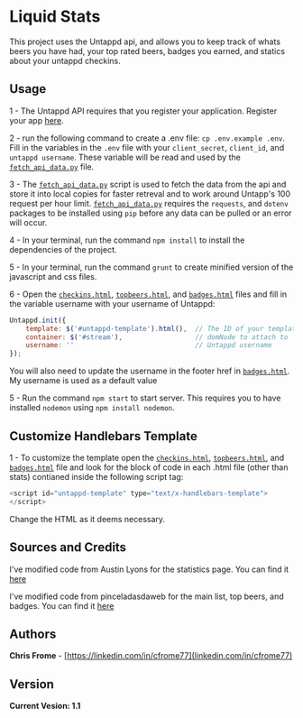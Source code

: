 # Liquid Stats

This project uses the Untappd api, and allows you to keep track of whats beers you have had, your top rated beers, badges you earned, and statics about your untappd checkins.

## Usage

1 - The Untappd API requires that you register your application. Register your app [here](https://untappd.com/api/register?register=new). 

2 - run the following command to create a .env file: `cp .env.example .env`. Fill in the variables in the `.env` file with your `client_secret`, `client_id`, and `untappd username`. These variable will be read and used by the [`fetch_api_data.py`](fetch_api_data.py) file.

3 - The [`fetch_api_data.py`](fetch_api_data.py) script is used to fetch the data from the api and store it into local copies for faster retreval and to work around Untapp's 100 request per hour limit. [`fetch_api_data.py`](fetch_api_data.py) requires the `requests`, and `dotenv` packages to be installed using `pip` before any data can be pulled or an error will occur.

4 - In your terminal, run the command `npm install` to install the dependencies of the project.

5 - In your terminal, run the command `grunt` to create minified version of the javascript and css files.

6 - Open the [`checkins.html`](views/checkins.html), [`topbeers.html`](views/topbeers.html), and [`badges.html`](views/badges.html) files and fill in the variable username with your username of Untappd:

```javascript
Untappd.init({
    template: $('#untappd-template').html(),  // The ID of your template
    container: $('#stream'),                  // domNode to attach to
    username: ''                              // Untappd username
});
```

You will also need to update the username in the footer href in [`badges.html`](views/badges.html). My username is used as a default value

5 - Run the command `npm start` to start server. This requires you to have installed `nodemon` using `npm install nodemon`.

## Customize Handlebars Template

1 - To customize the template open the [`checkins.html`](views/checkins.html), [`topbeers.html`](views/topbeers.html), and [`badges.html`](views/badges.html) file and look for the block of code in each .html file (other than stats) contianed inside the following script tag:

```javascript
<script id="untappd-template" type="text/x-handlebars-template">
</script>
```

Change the HTML as it deems necessary.

## Sources and Credits

I've modified code from Austin Lyons for the statistics page. You can find it [here](https://github.com/austinlyons/dcjs-leaflet-untappd)

I've modified code from pinceladasdaweb for the main list, top beers, and badges. You can find it [here](https://github.com/pinceladasdaweb/Node-Untappd)

## Authors

**Chris Frome** - [https://linkedin.com/in/cfrome77](linkedin.com/in/cfrome77)

## Version

**Current Vesion: 1.1**

